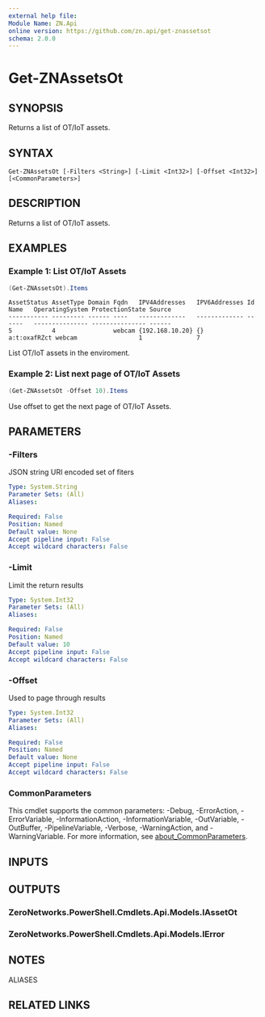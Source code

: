 ```yaml
---
external help file:
Module Name: ZN.Api
online version: https://github.com/zn.api/get-znassetsot
schema: 2.0.0
---
```


# Get-ZNAssetsOt

## SYNOPSIS
Returns a list of OT/IoT assets.

## SYNTAX

```
Get-ZNAssetsOt [-Filters <String>] [-Limit <Int32>] [-Offset <Int32>] [<CommonParameters>]
```

## DESCRIPTION
Returns a list of OT/IoT assets.

## EXAMPLES

### Example 1: List OT/IoT Assets
```powershell
(Get-ZNAssetsOt).Items
```

```output
AssetStatus AssetType Domain Fqdn   IPV4Addresses   IPV6Addresses Id           Name   OperatingSystem ProtectionState Source
----------- --------- ------ ----   -------------   ------------- --           ----   --------------- --------------- ------
5           4                webcam {192.168.10.20} {}            a:t:oxafRZct webcam                 1               7
```

List OT/IoT assets in the enviroment.

### Example 2: List next page of OT/IoT Assets
```powershell
(Get-ZNAssetsOt -Offset 10).Items
```

Use offset to get the next page of OT/IoT Assets.

## PARAMETERS

### -Filters
JSON string URI encoded set of fiters

```yaml
Type: System.String
Parameter Sets: (All)
Aliases:

Required: False
Position: Named
Default value: None
Accept pipeline input: False
Accept wildcard characters: False
```

### -Limit
Limit the return results

```yaml
Type: System.Int32
Parameter Sets: (All)
Aliases:

Required: False
Position: Named
Default value: 10
Accept pipeline input: False
Accept wildcard characters: False
```

### -Offset
Used to page through results

```yaml
Type: System.Int32
Parameter Sets: (All)
Aliases:

Required: False
Position: Named
Default value: None
Accept pipeline input: False
Accept wildcard characters: False
```

### CommonParameters
This cmdlet supports the common parameters: -Debug, -ErrorAction, -ErrorVariable, -InformationAction, -InformationVariable, -OutVariable, -OutBuffer, -PipelineVariable, -Verbose, -WarningAction, and -WarningVariable. For more information, see [about_CommonParameters](http://go.microsoft.com/fwlink/?LinkID=113216).

## INPUTS

## OUTPUTS

### ZeroNetworks.PowerShell.Cmdlets.Api.Models.IAssetOt

### ZeroNetworks.PowerShell.Cmdlets.Api.Models.IError

## NOTES

ALIASES

## RELATED LINKS

